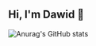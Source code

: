 
## Hi, I'm Dawid 👋

![Anurag's GitHub stats](https://github-readme-stats.vercel.app/api?username=dawidPoznanski&show_icons=true&theme=dracula)


